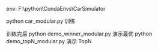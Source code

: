 env: F:\python\CondaEnvs\CarSimulator

python car_modular.py  训练

训练完后
python demo_winner_modular.py 演示最优
python demo_topN_modular.py 演示 TopN
